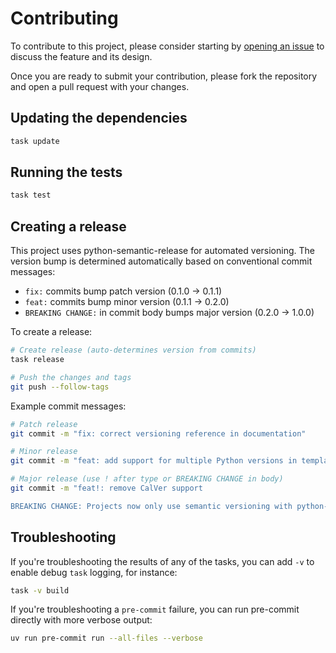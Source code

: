 # Contributing

To contribute to this project, please consider starting by [opening an issue](https://github.com/Zenable-io/ai-native-python/issues/new) to discuss the feature
and its design.

Once you are ready to submit your contribution, please fork the repository and open a pull request with your changes.

## Updating the dependencies

```bash
task update
```

## Running the tests

```bash
task test
```

## Creating a release

This project uses python-semantic-release for automated versioning. The version bump is determined automatically based on conventional commit messages:

- `fix:` commits bump patch version (0.1.0 -> 0.1.1)
- `feat:` commits bump minor version (0.1.1 -> 0.2.0)
- `BREAKING CHANGE:` in commit body bumps major version (0.2.0 -> 1.0.0)

To create a release:

```bash
# Create release (auto-determines version from commits)
task release

# Push the changes and tags
git push --follow-tags
```

Example commit messages:
```bash
# Patch release
git commit -m "fix: correct versioning reference in documentation"

# Minor release
git commit -m "feat: add support for multiple Python versions in template"

# Major release (use ! after type or BREAKING CHANGE in body)
git commit -m "feat!: remove CalVer support

BREAKING CHANGE: Projects now only use semantic versioning with python-semantic-release"
```

## Troubleshooting

If you're troubleshooting the results of any of the tasks, you can add `-v` to enable debug `task` logging, for instance:

```bash
task -v build
```

If you're troubleshooting a `pre-commit` failure, you can run pre-commit directly with more verbose output:

```bash
uv run pre-commit run --all-files --verbose
```
